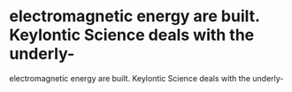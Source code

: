 # electromagnetic energy are built. Keylontic Science deals with the underly-

electromagnetic energy are built. Keylontic Science deals with the underly-